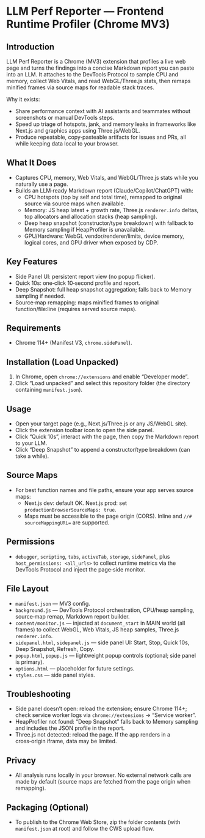 # LLM Perf Reporter — Frontend Runtime Profiler (Chrome MV3)

## Introduction
LLM Perf Reporter is a Chrome (MV3) extension that profiles a live web page and turns the findings into a concise Markdown report you can paste into an LLM. It attaches to the DevTools Protocol to sample CPU and memory, collect Web Vitals, and read WebGL/Three.js stats, then remaps minified frames via source maps for readable stack traces.

Why it exists:
- Share performance context with AI assistants and teammates without screenshots or manual DevTools steps.
- Speed up triage of hotspots, jank, and memory leaks in frameworks like Next.js and graphics apps using Three.js/WebGL.
- Produce repeatable, copy‑pasteable artifacts for issues and PRs, all while keeping data local to your browser.

## What It Does
- Captures CPU, memory, Web Vitals, and WebGL/Three.js stats while you naturally use a page.
- Builds an LLM‑ready Markdown report (Claude/Copilot/ChatGPT) with:
  - CPU hotspots (top by self and total time), remapped to original source via source maps when available.
  - Memory: JS heap latest + growth rate, Three.js `renderer.info` deltas, top allocators and allocation stacks (heap sampling).
  - Deep heap snapshot (constructor/type breakdown) with fallback to Memory sampling if HeapProfiler is unavailable.
  - GPU/Hardware: WebGL vendor/renderer/limits, device memory, logical cores, and GPU driver when exposed by CDP.

## Key Features
- Side Panel UI: persistent report view (no popup flicker).
- Quick 10s: one‑click 10‑second profile and report.
- Deep Snapshot: full heap snapshot aggregation; falls back to Memory sampling if needed.
- Source‑map remapping: maps minified frames to original function/file:line (requires served source maps).

## Requirements
- Chrome 114+ (Manifest V3, `chrome.sidePanel`).

## Installation (Load Unpacked)
1) In Chrome, open `chrome://extensions` and enable “Developer mode”.
2) Click “Load unpacked” and select this repository folder (the directory containing `manifest.json`).

## Usage
- Open your target page (e.g., Next.js/Three.js or any JS/WebGL site).
- Click the extension toolbar icon to open the side panel.
- Click “Quick 10s”, interact with the page, then copy the Markdown report to your LLM.
- Click “Deep Snapshot” to append a constructor/type breakdown (can take a while).

## Source Maps
- For best function names and file paths, ensure your app serves source maps:
  - Next.js dev: default OK. Next.js prod: set `productionBrowserSourceMaps: true`.
  - Maps must be accessible to the page origin (CORS). Inline and `//# sourceMappingURL=` are supported.

## Permissions
- `debugger`, `scripting`, `tabs`, `activeTab`, `storage`, `sidePanel`, plus `host_permissions: <all_urls>` to collect runtime metrics via the DevTools Protocol and inject the page‑side monitor.

## File Layout
- `manifest.json` — MV3 config.
- `background.js` — DevTools Protocol orchestration, CPU/heap sampling, source‑map remap, Markdown report builder.
- `content/monitor.js` — injected at `document_start` in MAIN world (all frames) to collect WebGL, Web Vitals, JS heap samples, Three.js `renderer.info`.
- `sidepanel.html`, `sidepanel.js` — side panel UI: Start, Stop, Quick 10s, Deep Snapshot, Refresh, Copy.
- `popup.html`, `popup.js` — lightweight popup controls (optional; side panel is primary).
- `options.html` — placeholder for future settings.
- `styles.css` — side panel styles.

## Troubleshooting
- Side panel doesn’t open: reload the extension; ensure Chrome 114+; check service worker logs via `chrome://extensions` → “Service worker”.
- HeapProfiler not found: “Deep Snapshot” falls back to Memory sampling and includes the JSON profile in the report.
- Three.js not detected: reload the page. If the app renders in a cross‑origin iframe, data may be limited.

## Privacy
- All analysis runs locally in your browser. No external network calls are made by default (source maps are fetched from the page origin when remapping).

## Packaging (Optional)
- To publish to the Chrome Web Store, zip the folder contents (with `manifest.json` at root) and follow the CWS upload flow.

